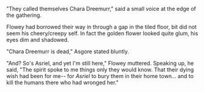 "They called themselves Chara Dreemurr," said a small voice at the edge of the gathering. 

Flowey had borrowed their way in through a gap in the tiled floor, bit did not seem his cheery/creepy self. In fact the golden flower looked quite glum, his eyes dim and shadowed. 

"Chara Dreemurr is dead," Asgore stated bluntly. 

"And? So's Asriel, and yet I'm still here," Flowey muttered. Speaking up, he said, "The spirit spoke to me things only they would know. That their dying wish had been for me-- for *Asriel* to bury them in their home town... and to kill the humans there who had wronged her."